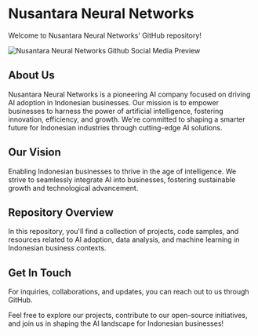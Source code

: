 
# Nusantara Neural Networks

Welcome to Nusantara Neural Networks' GitHub repository!

![Nusantara Neural Networks Github Social Media Preview](nusantara-neural-network-github-social-media-preview.png)

## About Us

Nusantara Neural Networks is a pioneering AI company focused on driving AI adoption in Indonesian businesses. Our mission is to empower businesses to harness the power of artificial intelligence, fostering innovation, efficiency, and growth. We're committed to shaping a smarter future for Indonesian industries through cutting-edge AI solutions.

## Our Vision

Enabling Indonesian businesses to thrive in the age of intelligence. We strive to seamlessly integrate AI into businesses, fostering sustainable growth and technological advancement.

## Repository Overview

In this repository, you'll find a collection of projects, code samples, and resources related to AI adoption, data analysis, and machine learning in Indonesian business contexts.

## Get In Touch

For inquiries, collaborations, and updates, you can reach out to us through GitHub.

Feel free to explore our projects, contribute to our open-source initiatives, and join us in shaping the AI landscape for Indonesian businesses!
